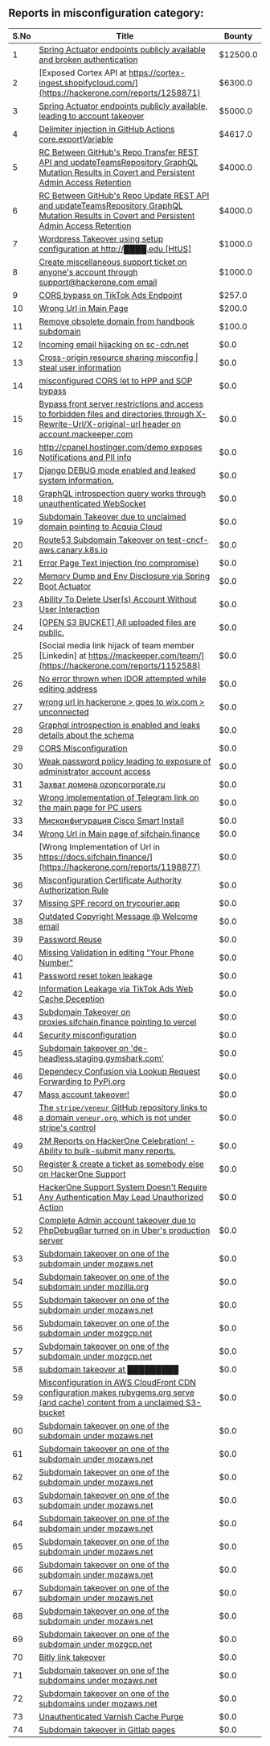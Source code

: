 ## Reports in misconfiguration category:
| S.No | Title | Bounty |
| ---- | ----- | ------ |
| 1 | [Spring Actuator endpoints publicly available and broken authentication](https://hackerone.com/reports/838635) | $12500.0 |
| 2 | [Exposed Cortex API at https://cortex-ingest.shopifycloud.com/](https://hackerone.com/reports/1258871) | $6300.0 |
| 3 | [Spring Actuator endpoints publicly available, leading to account takeover](https://hackerone.com/reports/862589) | $5000.0 |
| 4 | [Delimiter injection in GitHub Actions core.exportVariable](https://hackerone.com/reports/1625652) | $4617.0 |
| 5 | [RC Between GitHub's Repo Transfer REST API and updateTeamsRepository GraphQL Mutation Results in Covert and Persistent Admin Access Retention](https://hackerone.com/reports/2216036) | $4000.0 |
| 6 | [RC Between GitHub's Repo Update REST API and updateTeamsRepository GraphQL Mutation Results in Covert and Persistent Admin Access Retention](https://hackerone.com/reports/2357443) | $4000.0 |
| 7 | [Wordpress Takeover using setup configuration at http://████.edu [HtUS]](https://hackerone.com/reports/1626205) | $1000.0 |
| 8 | [Create miscellaneous support ticket on anyone's account through support@hackerone.com email](https://hackerone.com/reports/2001913) | $1000.0 |
| 9 | [CORS bypass on TikTok Ads Endpoint](https://hackerone.com/reports/1001951) | $257.0 |
| 10 | [Wrong Url in Main Page](https://hackerone.com/reports/1188629) | $200.0 |
| 11 | [Remove obsolete domain from handbook subdomain](https://hackerone.com/reports/2599840) | $100.0 |
| 12 | [Incoming email hijacking on sc-cdn.net](https://hackerone.com/reports/168476) | $0.0 |
| 13 | [Cross-origin resource sharing misconfig &#124; steal user information ](https://hackerone.com/reports/235200) | $0.0 |
| 14 | [misconfigured CORS let to HPP and SOP bypass](https://hackerone.com/reports/867436) | $0.0 |
| 15 | [Bypass front server restrictions and access to forbidden files and directories through X-Rewrite-Url/X-original-url header on account.mackeeper.com](https://hackerone.com/reports/737323) | $0.0 |
| 16 | [http://cpanel.hostinger.com/demo exposes Notifications and PII info](https://hackerone.com/reports/815778) | $0.0 |
| 17 | [Django DEBUG mode enabled and leaked system information.](https://hackerone.com/reports/963542) | $0.0 |
| 18 | [GraphQL introspection query works through unauthenticated WebSocket](https://hackerone.com/reports/862835) | $0.0 |
| 19 | [Subdomain Takeover due to unclaimed domain pointing to Acquia Cloud](https://hackerone.com/reports/874482) | $0.0 |
| 20 | [Route53 Subdomain Takeover on test-cncf-aws.canary.k8s.io](https://hackerone.com/reports/794382) | $0.0 |
| 21 | [Error Page Text Injection (no compromise)](https://hackerone.com/reports/1065830) | $0.0 |
| 22 | [Memory Dump and Env Disclosure via Spring Boot Actuator](https://hackerone.com/reports/1019367) | $0.0 |
| 23 | [Ability To Delete User(s) Account Without User Interaction](https://hackerone.com/reports/928255) | $0.0 |
| 24 | [[OPEN S3 BUCKET] All uploaded files are public. ](https://hackerone.com/reports/905641) | $0.0 |
| 25 | [Social media link hijack of team member [Linkedin] at https://mackeeper.com/team/](https://hackerone.com/reports/1152588) | $0.0 |
| 26 | [No error thrown when IDOR attempted while editing address](https://hackerone.com/reports/1085743) | $0.0 |
| 27 | [wrong url in hackerone > goes to wix.com > unconnected](https://hackerone.com/reports/1187018) | $0.0 |
| 28 | [Graphql introspection is enabled and leaks details about the schema](https://hackerone.com/reports/1132803) | $0.0 |
| 29 | [CORS Misconfiguration](https://hackerone.com/reports/1194280) | $0.0 |
| 30 | [Weak password policy leading to exposure of administrator account access](https://hackerone.com/reports/1168104) | $0.0 |
| 31 | [Захват домена ozoncorporate.ru](https://hackerone.com/reports/1160381) | $0.0 |
| 32 | [Wrong implementation of Telegram link on the main page for PC users](https://hackerone.com/reports/1194293) | $0.0 |
| 33 | [Мисконфигурация Cisco Smart Install](https://hackerone.com/reports/1398662) | $0.0 |
| 34 | [Wrong Url in Main page of sifchain.finance](https://hackerone.com/reports/1195512) | $0.0 |
| 35 | [Wrong Implementation of Url in https://docs.sifchain.finance/](https://hackerone.com/reports/1198877) | $0.0 |
| 36 | [Misconfiguration Certificate Authority Authorization Rule](https://hackerone.com/reports/1186740) | $0.0 |
| 37 | [Missing SPF record on trycourier.app](https://hackerone.com/reports/1416701) | $0.0 |
| 38 | [Outdated Copyright Message @ Welcome email](https://hackerone.com/reports/1354444) | $0.0 |
| 39 | [Password Reuse](https://hackerone.com/reports/1354382) | $0.0 |
| 40 | [Missing Validation in editing  "Your Phone Number" ](https://hackerone.com/reports/1354368) | $0.0 |
| 41 | [Password reset token leakage](https://hackerone.com/reports/1354437) | $0.0 |
| 42 | [Information Leakage via TikTok Ads Web Cache Deception](https://hackerone.com/reports/1484468) | $0.0 |
| 43 | [Subdomain Takeover on proxies.sifchain.finance pointing to vercel](https://hackerone.com/reports/1487793) | $0.0 |
| 44 | [Security misconfiguration ](https://hackerone.com/reports/1486327) | $0.0 |
| 45 | [Subdomain takeover on 'de-headless.staging.gymshark.com'](https://hackerone.com/reports/1711890) | $0.0 |
| 46 | [Dependecy Confusion via Lookup Request Forwarding to PyPi.org](https://hackerone.com/reports/1681275) | $0.0 |
| 47 | [Mass account takeover!](https://hackerone.com/reports/1634165) | $0.0 |
| 48 | [The `stripe/veneur` GitHub repository links to a domain `veneur.org`, which is not under stripe's control](https://hackerone.com/reports/2011298) | $0.0 |
| 49 | [2M Reports on HackerOne Celebration! - Ability to bulk-submit many reports.](https://hackerone.com/reports/2000000) | $0.0 |
| 50 | [Register & create a ticket as somebody else on HackerOne Support ](https://hackerone.com/reports/2082680) | $0.0 |
| 51 | [HackerOne Support System Doesn't Require Any Authentication May Lead Unauthorized Action](https://hackerone.com/reports/2068830) | $0.0 |
| 52 | [Complete Admin account takeover due to PhpDebugBar turned on in Uber's production server](https://hackerone.com/reports/1883806) | $0.0 |
| 53 | [Subdomain takeover on one of the subdomain under mozaws.net](https://hackerone.com/reports/2135054) | $0.0 |
| 54 | [Subdomain takeover on one of the subdomain under mozilla.org](https://hackerone.com/reports/2017323) | $0.0 |
| 55 | [Subdomain takeover on one of the subdomain under mozaws.net](https://hackerone.com/reports/2194289) | $0.0 |
| 56 | [Subdomain takeover on one of the subdomain under mozgcp.net](https://hackerone.com/reports/2190380) | $0.0 |
| 57 | [Subdomain takeover on one of the subdomain under mozgcp.net](https://hackerone.com/reports/2143408) | $0.0 |
| 58 | [subdomain takeover at █████████](https://hackerone.com/reports/2106886) | $0.0 |
| 59 | [Misconfiguration in AWS CloudFront CDN configuration makes rubygems.org serve (and cache) content from a unclaimed S3-bucket](https://hackerone.com/reports/2262939) | $0.0 |
| 60 | [Subdomain takeover on one of the subdomain under mozaws.net](https://hackerone.com/reports/2285286) | $0.0 |
| 61 | [Subdomain takeover on one of the subdomain under mozaws.net](https://hackerone.com/reports/2287098) | $0.0 |
| 62 | [Subdomain takeover on one of the subdomain under mozaws.net](https://hackerone.com/reports/2286867) | $0.0 |
| 63 | [Subdomain takeover on one of the subdomain under mozaws.net](https://hackerone.com/reports/2269867) | $0.0 |
| 64 | [Subdomain takeover on one of the subdomain under mozaws.net](https://hackerone.com/reports/2209571) | $0.0 |
| 65 | [Subdomain takeover on one of the subdomain under mozaws.net](https://hackerone.com/reports/2134671) | $0.0 |
| 66 | [Subdomain takeover on one of the subdomain under mozaws.net](https://hackerone.com/reports/2131215) | $0.0 |
| 67 | [Subdomain takeover on one of the subdomain under mozaws.net](https://hackerone.com/reports/2129791) | $0.0 |
| 68 | [Subdomain takeover on one of the subdomain under mozaws.net](https://hackerone.com/reports/2127469) | $0.0 |
| 69 | [Subdomain takeover on one of the subdomain under mozgcp.net](https://hackerone.com/reports/2123680) | $0.0 |
| 70 | [Bitly link takeover ](https://hackerone.com/reports/2086495) | $0.0 |
| 71 | [Subdomain takeover on one of the subdomains under mozaws.net](https://hackerone.com/reports/2398630) | $0.0 |
| 72 | [Subdomain takeover on one of the subdomains under mozaws.net](https://hackerone.com/reports/2545012) | $0.0 |
| 73 | [Unauthenticated Varnish Cache Purge](https://hackerone.com/reports/2679440) | $0.0 |
| 74 | [Subdomain takeover in Gitlab pages](https://hackerone.com/reports/2523654) | $0.0 |